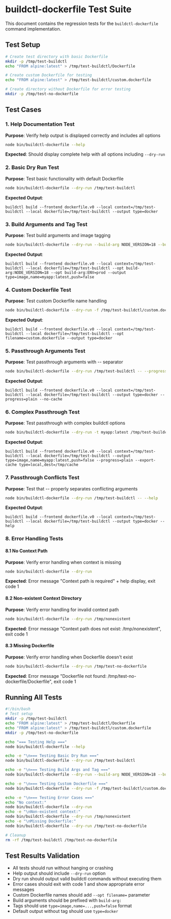 # buildctl-dockerfile Test Suite

This document contains the regression tests for the `buildctl-dockerfile` command implementation.

## Test Setup

```bash
# Create test directory with basic Dockerfile
mkdir -p /tmp/test-buildctl
echo "FROM alpine:latest" > /tmp/test-buildctl/Dockerfile

# Create custom Dockerfile for testing
echo "FROM alpine:latest" > /tmp/test-buildctl/custom.dockerfile

# Create directory without Dockerfile for error testing
mkdir -p /tmp/test-no-dockerfile
```

## Test Cases

### 1. Help Documentation Test
**Purpose**: Verify help output is displayed correctly and includes all options
```bash
node bin/buildctl-dockerfile --help
```
**Expected**: Should display complete help with all options including `--dry-run`

### 2. Basic Dry Run Test
**Purpose**: Test basic functionality with default Dockerfile
```bash
node bin/buildctl-dockerfile --dry-run /tmp/test-buildctl
```
**Expected Output**: 
```
buildctl build --frontend dockerfile.v0 --local context=/tmp/test-buildctl --local dockerfile=/tmp/test-buildctl --output type=docker
```

### 3. Build Arguments and Tag Test
**Purpose**: Test build arguments and image tagging
```bash
node bin/buildctl-dockerfile --dry-run --build-arg NODE_VERSION=18 --build-arg ENV=prod -t myapp:latest /tmp/test-buildctl
```
**Expected Output**:
```
buildctl build --frontend dockerfile.v0 --local context=/tmp/test-buildctl --local dockerfile=/tmp/test-buildctl --opt build-arg:NODE_VERSION=18 --opt build-arg:ENV=prod --output type=image,name=myapp:latest,push=false
```

### 4. Custom Dockerfile Test
**Purpose**: Test custom Dockerfile name handling
```bash
node bin/buildctl-dockerfile --dry-run -f /tmp/test-buildctl/custom.dockerfile /tmp/test-buildctl
```
**Expected Output**:
```
buildctl build --frontend dockerfile.v0 --local context=/tmp/test-buildctl --local dockerfile=/tmp/test-buildctl --opt filename=custom.dockerfile --output type=docker
```

### 5. Passthrough Arguments Test
**Purpose**: Test passthrough arguments with -- separator
```bash
node bin/buildctl-dockerfile --dry-run /tmp/test-buildctl -- --progress=plain --no-cache
```
**Expected Output**:
```
buildctl build --frontend dockerfile.v0 --local context=/tmp/test-buildctl --local dockerfile=/tmp/test-buildctl --output type=docker --progress=plain --no-cache
```

### 6. Complex Passthrough Test
**Purpose**: Test passthrough with complex buildctl options
```bash
node bin/buildctl-dockerfile --dry-run -t myapp:latest /tmp/test-buildctl -- --progress=plain --export-cache type=local,dest=/tmp/cache
```
**Expected Output**:
```
buildctl build --frontend dockerfile.v0 --local context=/tmp/test-buildctl --local dockerfile=/tmp/test-buildctl --output type=image,name=myapp:latest,push=false --progress=plain --export-cache type=local,dest=/tmp/cache
```

### 7. Passthrough Conflicts Test
**Purpose**: Test that -- properly separates conflicting arguments
```bash
node bin/buildctl-dockerfile --dry-run /tmp/test-buildctl -- --help
```
**Expected Output**:
```
buildctl build --frontend dockerfile.v0 --local context=/tmp/test-buildctl --local dockerfile=/tmp/test-buildctl --output type=docker --help
```

### 8. Error Handling Tests

#### 8.1 No Context Path
**Purpose**: Verify error handling when context is missing
```bash
node bin/buildctl-dockerfile --dry-run
```
**Expected**: Error message "Context path is required" + help display, exit code 1

#### 8.2 Non-existent Context Directory
**Purpose**: Verify error handling for invalid context path
```bash
node bin/buildctl-dockerfile --dry-run /tmp/nonexistent
```
**Expected**: Error message "Context path does not exist: /tmp/nonexistent", exit code 1

#### 8.3 Missing Dockerfile
**Purpose**: Verify error handling when Dockerfile doesn't exist
```bash
node bin/buildctl-dockerfile --dry-run /tmp/test-no-dockerfile
```
**Expected**: Error message "Dockerfile not found: /tmp/test-no-dockerfile/Dockerfile", exit code 1

## Running All Tests

```bash
#!/bin/bash
# Test setup
mkdir -p /tmp/test-buildctl
echo "FROM alpine:latest" > /tmp/test-buildctl/Dockerfile
echo "FROM alpine:latest" > /tmp/test-buildctl/custom.dockerfile
mkdir -p /tmp/test-no-dockerfile

echo "=== Testing Help ==="
node bin/buildctl-dockerfile --help

echo -e "\n=== Testing Basic Dry Run ==="
node bin/buildctl-dockerfile --dry-run /tmp/test-buildctl

echo -e "\n=== Testing Build Args and Tag ==="
node bin/buildctl-dockerfile --dry-run --build-arg NODE_VERSION=18 --build-arg ENV=prod -t myapp:latest /tmp/test-buildctl

echo -e "\n=== Testing Custom Dockerfile ==="
node bin/buildctl-dockerfile --dry-run -f /tmp/test-buildctl/custom.dockerfile /tmp/test-buildctl

echo -e "\n=== Testing Error Cases ==="
echo "No context:"
node bin/buildctl-dockerfile --dry-run
echo -e "\nNon-existent context:"
node bin/buildctl-dockerfile --dry-run /tmp/nonexistent
echo -e "\nMissing Dockerfile:"
node bin/buildctl-dockerfile --dry-run /tmp/test-no-dockerfile

# Cleanup
rm -rf /tmp/test-buildctl /tmp/test-no-dockerfile
```

## Test Results Validation

- All tests should run without hanging or crashing
- Help output should include `--dry-run` option
- Dry run should output valid buildctl commands without executing them
- Error cases should exit with code 1 and show appropriate error messages
- Custom Dockerfile names should add `--opt filename=` parameter
- Build arguments should be prefixed with `build-arg:`
- Tags should use `type=image,name=...,push=false` format
- Default output without tag should use `type=docker`
